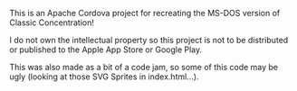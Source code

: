 This is an Apache Cordova project for recreating the MS-DOS version of Classic Concentration!

I do not own the intellectual property so this project is not to be distributed or published to the Apple App Store or Google Play.

This was also made as a bit of a code jam, so some of this code may be ugly (looking at those SVG Sprites in index.html...).
